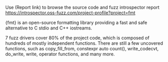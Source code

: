 Use (Report link) to browse the source code and fuzz introspector report https://introspector.oss-fuzz.com/project-profile?project=fmt

{fmt} is an open-source formatting library providing a fast and safe alternative to C stdio and C++ iostreams.

7 fuzz drivers cover 80% of the project code, which is composed of hundreds of mostly independent functions. There are still a few uncovered functions, such as copy_fill_from, constexpr auto count(), write_codecvt, do_write, write, operator functions, and many more.
